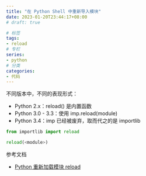 ```yaml
---
title: "在 Python Shell 中重新导入模块"
date: 2023-01-20T23:44:17+08:00
# draft: true

# 标签
tags:
- reload
# 专栏
series:
- python
# 分类
categories:
- 代码
---
```


不同版本中，不同的表现形式：
- Python 2.x：reload() 是内置函数
- Python 3.0 - 3.3：使用 imp.reload(module)
- Python 3.4：imp 已经被废弃，取而代之的是 importlib

```python
from importlib import reload

reload(<module>)
```

参考文档
- [Python 重新加载模块 reload](https://blog.csdn.net/lvhdbb/article/details/95230019)